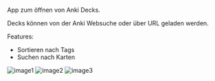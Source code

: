 App zum öffnen von Anki Decks.

Decks können von der Anki Websuche oder über URL
geladen werden.

Features: 
 - Sortieren nach Tags
 - Suchen nach Karten


![image1](https://github.com/rlking/MUWSIPTrainer/blob/development/marketing/release4-1.png "image1")
![image2](https://github.com/rlking/MUWSIPTrainer/blob/development/marketing/release4-2.png "image2")
![image3](https://github.com/rlking/MUWSIPTrainer/blob/development/marketing/release4-3.png "image3")
